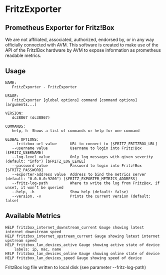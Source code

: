 FritzExporter
===

## Prometheus Exporter for Fritz!Box

We are not affiliated, associated, authorized, endorsed by, or in any way officially connected with AVM. This software is created to make use of the API of the Fritz!Box hardware by AVM to expose information as prometheus readable metrics.

## Usage

```
NAME:
   FritzExporter - FritzExporter

USAGE:
   FritzExporter [global options] command [command options] [arguments...]

VERSION:
   dc38867 (dc38867)

COMMANDS:
   help, h  Shows a list of commands or help for one command

GLOBAL OPTIONS:
   --fritzbox-url value      URL to connect to [$FRITZ_FRITZBOX_URL]
   --username value          Username to login into Fritz!Box [$FRITZ_USERNAME]
   --log-level value         Only log messages with given severity (default: "info") [$FRITZ_LOG_LEVEL]
   --password value          Password to login into Fritz!Box [$FRITZ_PASSWORD]
   --exporter-address value  Address to bind the metrics server (default: "0.0.0.0:9200") [$FRITZ_EXPORTER_METRICS_ADDRESS]
   --fritz-log-path          Where to write the log from FritzBox, if unset, it won't be queried
   --help, -h                Show help (default: false)
   --version, -v             Prints the current version (default: false)
```

## Available Metrics

```
HELP fritzbox_internet_downstream_current Gauge showing latest internet downstream speed
HELP fritzbox_internet_upstream_current Gauge showing latest internet upstream speed
HELP fritzbox_lan_devices_active Gauge showing active state of device
    labels: ip, mac, name
HELP fritzbox_lan_devices_online Gauge showing online state of device
HELP fritzbox_lan_devices_speed Gauge showing speed of device
```

FritzBox log file written to local disk (see parameter --fritz-log-path)
